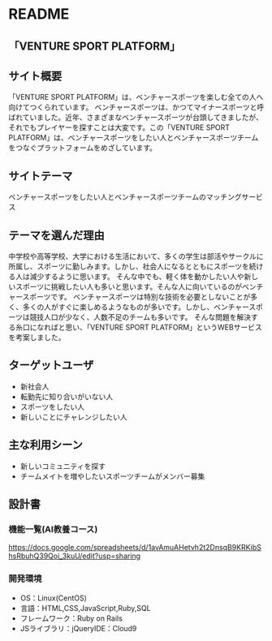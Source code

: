# README
## __「VENTURE SPORT PLATFORM」__

## サイト概要
「VENTURE SPORT PLATFORM」は、ベンチャースポーツを楽しむ全ての人へ向けてつくられています。 ベンチャースポーツは、かつてマイナースポーツと呼ばれていました。近年、さまざまなベンチャースポーツが台頭してきましたが、 それでもプレイヤーを探すことは大変です。この「VENTURE SPORT PLATFORM」は、ベンチャースポーツをしたい人とベンチャースポーツチームをつなぐプラットフォームをめざしています。

## サイトテーマ
ベンチャースポーツをしたい人とベンチャースポーツチームのマッチングサービス

## テーマを選んだ理由
中学校や高等学校、大学における生活において、多くの学生は部活やサークルに所属し、スポーツに勤しみます。しかし、社会人になるとともにスポーツを続ける人は減少するように思います。 そんな中でも、軽く体を動かしたい人や新しいスポーツに挑戦したい人も多いと思います。そんな人に向いているのがベンチャースポーツです。 ベンチャースポーツは特別な技術を必要としないことが多く、多くの人がすぐに楽しめるようなものが多いです。しかし、ベンチャースポーツは競技人口が少なく、人数不足のチームも多いです。 そんな問題を解決する糸口になればと思い、「VENTURE SPORT PLATFORM」というWEBサービスを考案しました。

## ターゲットユーザ
- 新社会人
- 転勤先に知り合いがいない人
- スポーツをしたい人
- 新しいことにチャレンジしたい人

## 主な利用シーン
- 新しいコミュニティを探す
- チームメイトを増やしたいスポーツチームがメンバー募集

## 設計書
### 機能一覧(AI教養コース)
  https://docs.google.com/spreadsheets/d/1avAmuAHetvh2t2DnsqB9KRKibShsRbuhQ39Qoi_3kuU/edit?usp=sharing

### 開発環境
- OS：Linux(CentOS)
- 言語：HTML,CSS,JavaScript,Ruby,SQL
- フレームワーク：Ruby on Rails
- JSライブラリ：jQueryIDE：Cloud9
